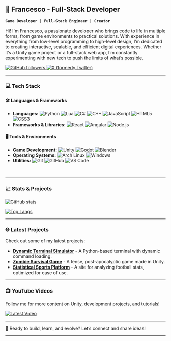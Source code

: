 <!--
## Hi there 👋


**Kekko16004/Kekko16004** is a ✨ _special_ ✨ repository because its `README.md` (this file) appears on your GitHub profile.

Here are some ideas to get you started:

- 🔭 I’m currently working on ...
- 🌱 I’m currently learning ...
- 👯 I’m looking to collaborate on ...
- 🤔 I’m looking for help with ...
- 💬 Ask me about ...
- 📫 How to reach me: ...
- 😄 Pronouns: ...
- ⚡ Fun fact: ...
-->

## 👾 Francesco - Full-Stack Developer

**`Game Developer | Full-Stack Engineer | Creator`**

Hi! I'm Francesco, a passionate developer who brings code to life in multiple forms, from game environments to practical solutions. With experience in everything from low-level programming to high-level design, I’m dedicated to creating interactive, scalable, and efficient digital experiences. Whether it’s a Unity game project or a full-stack web app, I’m constantly experimenting with new tech to push the limits of what’s possible.

<p align="left">
   <a href="https://github.com/Kekko16004">
      <img alt="GitHub followers" src="https://img.shields.io/github/followers/Francesco?color=green&logo=github&style=for-the-badge"/>
   </a>
   <a href="https://x.com/Franchito1897">
      <img alt="X (formerly Twitter)" src="https://img.shields.io/badge/-Follow-blue?style=for-the-badge&logo=twitter&logoColor=white"/>
   </a>
</p>

---

### 💻 Tech Stack

#### 🛠️ Languages & Frameworks
- **Languages:** ![Python](https://img.shields.io/badge/Python-3670A0?style=flat&logo=python&logoColor=ffdd54) ![Lua](https://img.shields.io/badge/Lua-2C2D72?style=flat&logo=lua&logoColor=white) ![C#](https://img.shields.io/badge/C%23-239120?style=flat&logo=c-sharp&logoColor=white) ![C++](https://img.shields.io/badge/C%2B%2B-00599C?style=flat&logo=c%2B%2B&logoColor=white) ![JavaScript](https://img.shields.io/badge/JavaScript-F7DF1E?style=flat&logo=javascript&logoColor=black) ![HTML5](https://img.shields.io/badge/HTML5-E34F26?style=flat&logo=html5&logoColor=white) ![CSS3](https://img.shields.io/badge/CSS3-1572B6?style=flat&logo=css3&logoColor=white)
- **Frameworks & Libraries:** ![React](https://img.shields.io/badge/React-20232A?style=flat&logo=react&logoColor=61DAFB) ![Angular](https://img.shields.io/badge/Angular-DD0031?style=flat&logo=angular&logoColor=white) ![Node.js](https://img.shields.io/badge/Node.js-339933?style=flat&logo=nodedotjs&logoColor=white)

#### 🖥️ Tools & Environments
- **Game Development:** ![Unity](https://img.shields.io/badge/Unity-100000?style=flat&logo=unity&logoColor=white) ![Godot](https://img.shields.io/badge/Godot-478CBF?style=flat&logo=godot-engine&logoColor=white) ![Blender](https://img.shields.io/badge/Blender-F5792A?style=flat&logo=blender&logoColor=white)
- **Operating Systems:** ![Arch Linux](https://img.shields.io/badge/Arch_Linux-1793D1?style=flat&logo=arch-linux&logoColor=white) ![Windows](https://img.shields.io/badge/Windows-0078D6?style=flat&logo=windows&logoColor=white)
- **Utilities:** ![Git](https://img.shields.io/badge/Git-F05032?style=flat&logo=git&logoColor=white) ![GitHub](https://img.shields.io/badge/GitHub-100000?style=flat&logo=github&logoColor=white) ![VS Code](https://img.shields.io/badge/VS_Code-0078D4?style=flat&logo=visual-studio-code&logoColor=white)

<br/>

---

### 📈 Stats & Projects

![GitHub stats](https://github-readme-stats.vercel.app/api?username=Kekko16004&show_icons=true&theme=radical)

[![Top Langs](https://github-readme-stats.vercel.app/api/top-langs/?username=Kekko16004&layout=compact&theme=radical)](https://github.com/anuraghazra/github-readme-stats)


---


### 🌐 Latest Projects

Check out some of my latest projects:

- **[Dynamic Terminal Simulator](#)** - A Python-based terminal with dynamic command loading.
- **[Zombie Survival Game](#)** - A tense, post-apocalyptic game made in Unity.
- **[Statistical Sports Platform](#)** - A site for analyzing football stats, optimized for ease of use.

---

### 📺 YouTube Videos

Follow me for more content on Unity, development projects, and tutorials!

[![Latest Video](https://ytcards.demolab.com/?id=e85uJvX5geA&title=I+Spent+40+Hours+Coding+This%21&background_color=%230d1117&title_color=%23ffffff&stats_color=%23dedede)](https://www.youtube.com/watch?v=e85uJvX5geA)

---


🚀 Ready to build, learn, and evolve? Let’s connect and share ideas!

---
